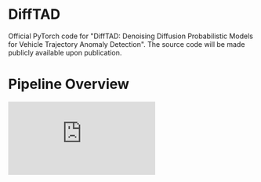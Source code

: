 # DiffTAD
Official PyTorch code for "DiffTAD: Denoising Diffusion Probabilistic Models for Vehicle Trajectory Anomaly Detection". The source code will be made publicly available upon publication.

# Pipeline Overview
![contents](https://github.com/Psychic-DL/DiffTAD/blob/69cd07023d2ed81cb4ee20d67ed8f66e640ff1cb/figs/pipeline.pdf)
